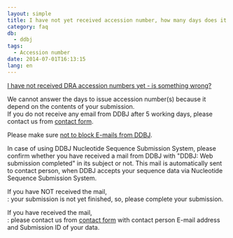 ```yaml
---
layout: simple
title: I have not yet received accession number, how many days does it take to get accession number?
category: faq
db:
  - ddbj
tags: 
  - Accession number
date: 2014-07-01T16:13:15
lang: en
---
```


[I have not received DRA accession numbers yet - is something wrong?](/faq/en/accession-numbers-not-informed-e.html)

We cannot answer the days to issue accession number(s) because it depend on the contents of your submission.  
If you do not receive any email from DDBJ after 5 working days, please contact us from [contact form](/contact-ddbj-e.html). 

Please make sure [not to block E-mails from DDBJ](/precautions-e.html).

In case of using DDBJ Nucleotide Sequence Submission System, please confirm whether you have received a mail from DDBJ with "DDBJ: Web submission completed" in its subject or not. This mail is automatically sent to contact person, when DDBJ accepts your sequence data via Nucleotide Sequence Submission System.

If you have NOT received the mail,   
: your submission is not yet finished, so, please complete your submission.

If you have received the mail,   
: please contact us from [contact form](/contact-ddbj-e.html) with contact person E-mail address and Submission ID of your data.
